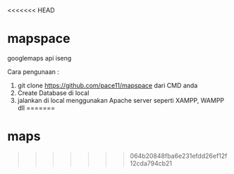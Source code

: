 <<<<<<< HEAD
# mapspace
googlemaps api iseng

Cara pengunaan :

1. git clone https://github.com/pace11/mapspace dari CMD anda
2. Create Database di local
3. jalankan di local menggunakan Apache server seperti XAMPP, WAMPP dll
=======
# maps
>>>>>>> 064b20848fba6e231efdd26ef12f12cda794cb21
